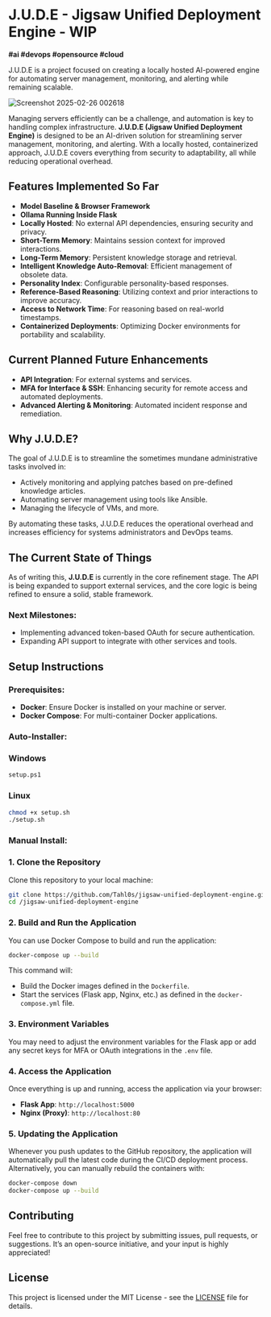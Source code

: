 # J.U.D.E - Jigsaw Unified Deployment Engine - WIP
**#ai #devops #opensource #cloud**

J.U.D.E is a project focused on creating a locally hosted AI-powered engine for automating server management, monitoring, and alerting while remaining scalable.

![Screenshot 2025-02-26 002618](https://github.com/user-attachments/assets/2cd0be2e-da27-49ad-812e-338dfa0af260)

Managing servers efficiently can be a challenge, and automation is key to handling complex infrastructure. **J.U.D.E (Jigsaw Unified Deployment Engine)** is designed to be an AI-driven solution for streamlining server management, monitoring, and alerting. With a locally hosted, containerized approach, J.U.D.E covers everything from security to adaptability, all while reducing operational overhead.

## Features Implemented So Far
- **Model Baseline & Browser Framework**
- **Ollama Running Inside Flask**
- **Locally Hosted**: No external API dependencies, ensuring security and privacy.
- **Short-Term Memory**: Maintains session context for improved interactions.
- **Long-Term Memory**: Persistent knowledge storage and retrieval.
- **Intelligent Knowledge Auto-Removal**: Efficient management of obsolete data.
- **Personality Index**: Configurable personality-based responses.
- **Reference-Based Reasoning**: Utilizing context and prior interactions to improve accuracy.
- **Access to Network Time**: For reasoning based on real-world timestamps.
- **Containerized Deployments**: Optimizing Docker environments for portability and scalability.

## Current Planned Future Enhancements
- **API Integration**: For external systems and services.
- **MFA for Interface & SSH**: Enhancing security for remote access and automated deployments.
- **Advanced Alerting & Monitoring**: Automated incident response and remediation.

## Why J.U.D.E?
The goal of J.U.D.E is to streamline the sometimes mundane administrative tasks involved in:
- Actively monitoring and applying patches based on pre-defined knowledge articles.
- Automating server management using tools like Ansible.
- Managing the lifecycle of VMs, and more.

By automating these tasks, J.U.D.E reduces the operational overhead and increases efficiency for systems administrators and DevOps teams.

## The Current State of Things
As of writing this, **J.U.D.E** is currently in the core refinement stage. The API is being expanded to support external services, and the core logic is being refined to ensure a solid, stable framework.

### Next Milestones:
- Implementing advanced token-based OAuth for secure authentication.
- Expanding API support to integrate with other services and tools.

## Setup Instructions

### Prerequisites:
- **Docker**: Ensure Docker is installed on your machine or server.
- **Docker Compose**: For multi-container Docker applications.

### Auto-Installer:

### Windows

```bash
setup.ps1
```
### Linux

```bash
chmod +x setup.sh
./setup.sh
```

### Manual Install:

### 1. Clone the Repository
Clone this repository to your local machine:

```bash
git clone https://github.com/Tahl0s/jigsaw-unified-deployment-engine.git
cd /jigsaw-unified-deployment-engine
```

### 2. Build and Run the Application
You can use Docker Compose to build and run the application:

```bash
docker-compose up --build
```

This command will:
- Build the Docker images defined in the `Dockerfile`.
- Start the services (Flask app, Nginx, etc.) as defined in the `docker-compose.yml` file.

### 3. Environment Variables
You may need to adjust the environment variables for the Flask app or add any secret keys for MFA or OAuth integrations in the `.env` file.

### 4. Access the Application
Once everything is up and running, access the application via your browser:

- **Flask App**: `http://localhost:5000`
- **Nginx (Proxy)**: `http://localhost:80`

### 5. Updating the Application
Whenever you push updates to the GitHub repository, the application will automatically pull the latest code during the CI/CD deployment process. Alternatively, you can manually rebuild the containers with:

```bash
docker-compose down
docker-compose up --build
```

## Contributing
Feel free to contribute to this project by submitting issues, pull requests, or suggestions. It’s an open-source initiative, and your input is highly appreciated!

## License
This project is licensed under the MIT License - see the [LICENSE](LICENSE) file for details.
